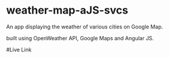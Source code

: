 # weather-map-aJS-svcs

An app displaying the weather of various cities on Google Map.

built using OpenWeather API, Google Maps and Angular JS.

#Live Link
